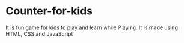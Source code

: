 # Counter-for-kids
It is fun game for kids to play and learn while Playing. It is made using HTML, CSS and JavaScript
